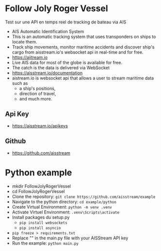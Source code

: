 # Follow Joly Roger Vessel
Test sur une API en temps reel de tracking de bateau via AIS 
- AIS Automatic Identification System
- This is an automatic tracking system that uses transponders on ships to locate them.
- Track ship movements, monitor maritime accidents and discover ship's cargo from aisstream.io's websocket api in real-time and for free.
- https://aiitream.io
- Live AIS data for most of the globe is available for free.
- The catch is the data is delivered via WebSocket
- https://aisstream.io/documentation
- aistream.io is websocket api that allows a user to stream maritime data such as
  - a ship's positions,
  - direction of travel,
  - and much more.
 
## Api Key
- https://aisstream.io/apikeys

## Github
- https://github.com/aisstream

# Python example
- mkdir FollowJolyRogerVessel
- cd FollowJolyRogerVessel
- Clone the repository: `git clone https://github.com/aisstream/example`
- Navigate to the python directory: `cd example/python`
- Create Virtual Environment: `python -m venv .venv`
- Activate Virtuel Environment: `.venv\Scripts\activate`
- Install packages du setup.py
  - `pip install websockets`
  - `pip install asyncio` 
- `pip freeze > requirements.txt`
- Replace "<YOUR API KEY>" in the main.py file with your AISStream API key
- Run the example: `python main.py`
